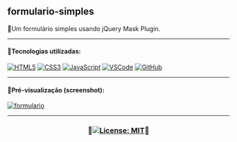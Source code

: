 ## formulario-simples
🔸Um formulário simples usando jQuery Mask Plugin.
***
#### 🔸Tecnologias utilizadas:

[![HTML5](https://skills.thijs.gg/icons?i=html)](https://pt.wikipedia.org/wiki/HTML5)
[![CSS3](https://skills.thijs.gg/icons?i=css)](https://pt.wikipedia.org/wiki/CSS3)
[![JavaScript](https://skills.thijs.gg/icons?i=js)](https://pt.wikipedia.org/wiki/JavaScript)
[![VSCode](https://skills.thijs.gg/icons?i=vscode)](https://pt.wikipedia.org/wiki/Visual_Studio_Code)
[![GitHub](https://skills.thijs.gg/icons?i=github)](https://pt.wikipedia.org/wiki/GitHub)

***
#### 🔸Pré-visualização (screenshot):
[![formulario](https://user-images.githubusercontent.com/80191040/185256590-58797277-f1f8-4d11-a873-7ae6ceb796a9.png)](https://adriwco.github.io/formulario-simples)

***
### <p align="center">🔸[![License: MIT](https://img.shields.io/badge/License-MIT-yellow.svg)](https://opensource.org/licenses/MIT)🔸</p>
